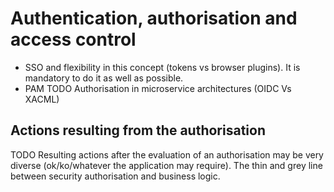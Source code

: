 # Authentication, authorisation and access control

- SSO and flexibility in this concept (tokens vs browser plugins). It is mandatory to do it as well as possible.
- PAM
TODO Authorisation in microservice architectures (OIDC Vs XACML)
## Actions resulting from the authorisation

TODO Resulting actions after the evaluation of an authorisation may be very diverse (ok/ko/whatever the application may require). The thin and grey line between security authorisation and business logic.
